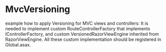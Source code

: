 MvcVersioning
=============

example how to apply Versioning for MVC views and controllers:
It is needed to implement custom RouteControllerFactory that implements IControllerFactory,
and custom VersionedRazorViewEngine inherited from RazorViewEngine. All these custom implementation should be registered in Global.asax.
